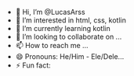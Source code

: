 - 👋 Hi, I’m @LucasArss
- 👀 I’m interested in html, css, kotlin
- 🌱 I’m currently learning kotlin
- 💞️ I’m looking to collaborate on ...
- 📫 How to reach me ...
- 😄 Pronouns: He/Him - Ele/Dele...
- ⚡ Fun fact: 

<!---
LucasArss/LucasArss is a ✨ special ✨ repository because its `README.md` (this file) appears on your GitHub profile.
You can click the Preview link to take a look at your changes.
--->
